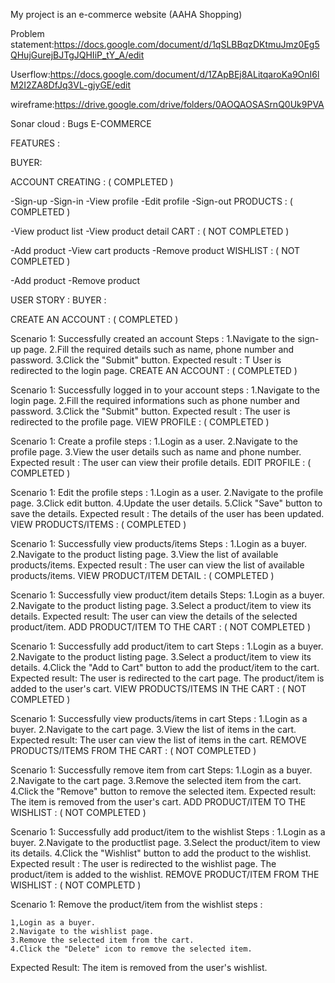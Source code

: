 My project is an e-commerce website (AAHA Shopping)

Problem statement:https://docs.google.com/document/d/1qSLBBqzDKtmuJmz0Eg5QHujGurejBJTgJQHIiP_tY_A/edit

Userflow:https://docs.google.com/document/d/1ZApBEj8ALitqaroKa9OnI6lM2I2ZA8DfJq3VL-gjyGE/edit

wireframe:https://drive.google.com/drive/folders/0AOQAOSASrnQ0Uk9PVA

Sonar cloud : Bugs
E-COMMERCE

FEATURES :

BUYER:

ACCOUNT CREATING : ( COMPLETED )

 -Sign-up
 -Sign-in
 -View profile
 -Edit profile
 -Sign-out
PRODUCTS : ( COMPLETED )

 -View product list
 -View product detail
CART : ( NOT COMPLETED )

 -Add product
 -View cart products
 -Remove product
WISHLIST : ( NOT COMPLETED )

 -Add product
 -Remove product

USER STORY :
BUYER :

CREATE AN ACCOUNT : ( COMPLETED )

Scenario 1: Successfully created an account
  Steps :
   1.Navigate to the sign-up page.
   2.Fill the required details such as name, phone number and password.
   3.Click the "Submit" button.
  Expected result :
T   User is redirected to the login page.
CREATE AN ACCOUNT : ( COMPLETED )

Scenario 1: Successfully logged in to your account
steps :
   1.Navigate to the login page.
   2.Fill the required informations such as phone number and password.
   3.Click the "Submit" button.
Expected result :
    The user is redirected to the profile page.
VIEW PROFILE : ( COMPLETED )

Scenario 1: Create a profile
steps :
   1.Login as a user.
   2.Navigate to the profile page.
   3.View the user details such as name and phone number.
Expected result :
   The user can view their profile details.
EDIT PROFILE : ( COMPLETED )

Scenario 1: Edit the profile
steps :
   1.Login as a user.
   2.Navigate to the profile page.
   3.Click edit button.
   4.Update the user details.
   5.Click "Save" button to save the details.
Expected result :
   The details of the user has been updated.
VIEW PRODUCTS/ITEMS : ( COMPLETED )

Scenario 1: Successfully view products/items
Steps :
   1.Login as a buyer.
   2.Navigate to the product listing page.
   3.View the list of available products/items.
Expected result :
  The user can view the list of available products/items.
VIEW PRODUCT/ITEM DETAIL : ( COMPLETED )

Scenario 1: Successfully view product/item details
Steps:
   1.Login as a buyer.
   2.Navigate to the product listing page.
   3.Select a product/item to view its details.
Expected result:
   The user can view the details of the selected product/item.
ADD PRODUCT/ITEM TO THE CART : ( NOT COMPLETED )

Scenario 1: Successfully add product/item to cart
Steps :
   1.Login as a buyer.
   2.Navigate to the product listing page.
   3.Select a product/item to view its details.
   4.Click the "Add to Cart" button to add the product/item to the cart.
Expected result:
   The user is redirected to the cart page.
   The product/item is added to the user's cart.
VIEW PRODUCTS/ITEMS IN THE CART : ( NOT COMPLETED )

Scenario 1: Successfully view products/items in cart
Steps :
    1.Login as a buyer.
    2.Navigate to the cart page.
    3.View the list of items in the cart.
Expected result:
    The user can view the list of items in the cart.
REMOVE PRODUCTS/ITEMS FROM THE CART : ( NOT COMPLETED )

Scenario 1: Successfully remove item from cart
Steps:
    1.Login as a buyer.
    2.Navigate to the cart page.
    3.Remove the selected item from the cart.
    4.Click the "Remove" button to remove the selected item.
Expected result:
    The item is removed from the user's cart.
ADD PRODUCT/ITEM TO THE WISHLIST : ( NOT COMPLETED )

Scenario 1: Successfully add product/item to the wishlist
Steps :
    1.Login as a buyer.
    2.Navigate to the productlist page.
    3.Select the product/item to view its details.
    4.Click the "Wishlist" button to add the product to the wishlist.
Expected result :
    The user is redirected to the wishlist page.
    The product/item is added to the wishlist.
REMOVE PRODUCT/ITEM FROM THE WISHLIST : ( NOT COMPLETD )

Scenario 1: Remove the product/item from the wishlist
steps :

    1,Login as a buyer.
    2.Navigate to the wishlist page.
    3.Remove the selected item from the cart.
    4.Click the "Delete" icon to remove the selected item.
Expected Result:
    The item is removed from the user's wishlist.
